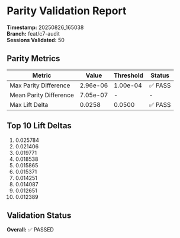 # Parity Validation Report

**Timestamp:** 20250826_165038  
**Branch:** feat/c7-audit  
**Sessions Validated:** 50

## Parity Metrics

| Metric | Value | Threshold | Status |
|--------|-------|-----------|--------|
| Max Parity Difference | 2.96e-06 | 1.00e-04 | ✅ PASS |
| Mean Parity Difference | 7.05e-07 | - | - |
| Max Lift Delta | 0.0258 | 0.0500 | ✅ PASS |

## Top 10 Lift Deltas
1. 0.025784
2. 0.021406
3. 0.019771
4. 0.018538
5. 0.015865
6. 0.015371
7. 0.014251
8. 0.014087
9. 0.012651
10. 0.012389

## Validation Status
**Overall:** ✅ PASSED

